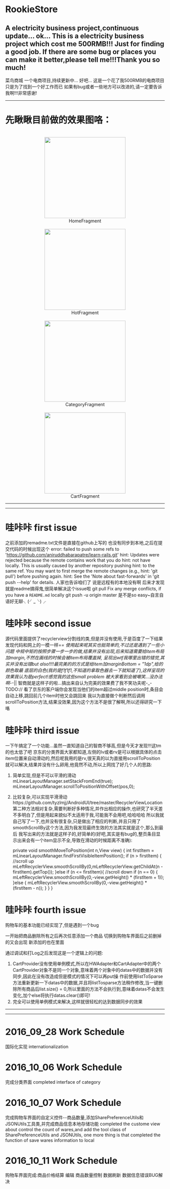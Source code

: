 # RookieStore
A electricity business project,continuous update...
ok...
This is a electricity business project which cost me 500RMB!!! 
Just for finding a good job.
If there are some bug or places you can make it better,please tell me!!!Thank you so much!
--------------------------------------------------------------------------------------------
菜鸟商城
一个电商项目,持续更新中...
好吧...
这是一个花了我500RMB的电商项目
只是为了找到一个好工作而已
如果有bug或者一些地方可以改进的,请一定要告诉我啊!!!非常感谢!

---------------------------------------------------------------------
# 先瞅瞅目前做的效果图咯：
</br>
<div align=center>
<img src="http://i.imgur.com/ApuJ9SJ.jpg" width=256/></br>
HomeFragment
</div>
</br>
<div align=center>
<img src="http://i.imgur.com/UtrvsHG.jpg" width=256/></br>
HotFragment
</div>
</br>
<div align=center>
<img src="http://i.imgur.com/g0n7awQ.jpg" width=256/></br>
CategoryFragment
</div>
</br>
<div align=center>
<img src="http://i.imgur.com/1D2yUyo.jpg" width=256/></br>
CartFragment
</div>

-------------------------------------------------------------------------------------------
-------------------------------------------------------------------------------------------
# 哇咔咔 first issue
之前添加的remadme.txt文件是直接在github上写的 也没有同步到本地,之后在提交代码的时候出现这个
error: failed to push some refs to 'https://github.com/aniruddhabarapatre/learn-rails.git'
hint: Updates were rejected because the remote contains work that you do
hint: not have locally. This is usually caused by another repository pushing
hint: to the same ref. You may want to first merge the remote changes (e.g.,
hint: 'git pull') before pushing again.
hint: See the 'Note about fast-forwards' in 'git push --help' for details.
人家也告诉咱们了 说是远程有的本地没有啊 后来才发现就是readme搞得鬼,很简单解决这个issue啦
git pull
Fix any merge conflicts, if you have a `README.md` locally
git push -u origin master
是不是so easy~自言自语好无聊╮(╯_╰)╭

# 哇咔咔 second issue
源代码里面提供了recyclerview分割线的类,但是并没有使用,于是百度了一下结果发现代码和网上的一模一样=_=
使用起来呢其实也挺简单的,不过还是遇到了一些小问题
中规中矩的按照步骤一步一步的做,结果并没有出现,后来知道需要给item布局加margin,不然在画线的时候会被item布局覆盖掉,
呈现出wtf我哪里出错的错觉,其实并没有出错but also!!!!最完美的的方式是给item加marginBottom = "1dp",给的颜色取最
底层的白色(我的是f1f1f1,不知道的拿取色器去一下就知道了),这样呈现的效果我认为是perfect!感觉我的这些small problem
被大家看到会被嘲笑...没办法啊-_-|| 智商就是这样子的啦...搞出来自认为完美的效果费了我不笑功夫呢-_-
TODO://
看了京东的客户端你会发现当他们的item超过middle position时,条目会自动上移,跳回前几个item时他又会跳回来
我以为直接做个判断然后调用scrollToPosition方法,结果没效果,因为这个方法不是很了解啊,所以还得研究一下咯

# 哇咔咔 third issue
一下午搞定了一个功能...虽然一直知道自己的智商不够高,但是今天才发现!!!这tm的也太低了吧
京东的分类界面大家都知道,左侧的lv或者rv是可以根据具体的点击item位置来自动滑动的,然后呢我用的是rv,很天真的以为直接用scrollToPosition
就可以解决,结果并没有什么卵用,他竟然不动,所以上网找了好几个人的思路:
1. 简单实现,但是不可以平滑的滑动
            mLinearLayoutManager.setStackFromEnd(true);
            mLinearLayoutManager.scrollToPositionWithOffset(pos,0);
2. 比较复杂,可以实现平滑滑动https://github.com/tyzlmjj/AndroidUI/tree/master/RecyclerViewLocation
    第二种方法相对复杂,需要判断好多种情况,并作出相应的操作,也研究了半天差不多明白了,但是用起来貌似不太适用于我,可能我不会用吧,哈哈哈哈
    所以我就自己写了一下,也并没有很复杂,只是做出了相应的判断,并且只用了smoothScrollBy这个方法,因为我发现最终生效的方法其实就是这个,那么到最后
    我写出来的方法就是这样子的,好简单的(好吧,其实是有bug的,整页条目显示出来会有一个item显示不全,导致在滑动的时候距离不准确):

	private void smoothMoveToPosition(int n,View view) {
        int firstItem = mLinearLayoutManager.findFirstVisibleItemPosition();
        if (n > firstItem) {
            //scroll up
            mLeftRecyclerView.smoothScrollBy(0,mLeftRecyclerView.getChildAt(n - firstItem).getTop());
        }else if (n <= firstItem){
            //scroll down
            if (n == 0) {
                mLeftRecyclerView.smoothScrollBy(0,-view.getHeight() * (firstItem + 1));
            }else {
                mLeftRecyclerView.smoothScrollBy(0,-view.getHeight() * (firstItem - n));
            }
        }
    }

# 哇咔咔 fourth issue

购物车的基本功能已经实现了,但是遇到一个bug

一开始把商品删除所有之后再次任意添加一个商品 切换到购物车界面后之前删掉的又会出现 新添加的也在里面 

通过调试和打Log之后发现这是一个逻辑上的问题:
1. CartProvider没有使用单例模式,所以在HWAdapter和CartAdapter中的两个CartProvider对象不是同一个对象,意味着两个对象中的datas中的数据并没有同步,因此在没有改造成但是模式的情况下可以再put操
作前使用listToSparse方法重新更新一下datas中的数据,并且将listTosparse方法稍作修改,当一键删除所有商品后list.size() = 0,所以里面的方法不会执行到,意味着datas不会发生变化,加个else将执行datas.clear()即可!
2. 完全可以使用单例模式来解决,这样就很轻松的达到数据同步的效果

--------------------------------------------------------------------------------------------
--------------------------------------------------------------------------------------------
# 2016_09_28 Work Schedule
国际化实现
internationalization
# 2016_10_06 Work Schedule
完成分类界面
completed interface of category
# 2016_10_07 Work Schedule
完成购物车界面的自定义控件--商品数量,添加SharePreferenceUtils和JSONUtils工具类,并完成商品信息本地存储功能
completed the custome view about control the count of wares,and add the tool class of SharePreferenceUtils and JSONUtils,
one more thing is that completed the function of save wares information to local
# 2016_10_11 Work Schedule
购物车界面完成:商品价格结算 编辑 商品数量控制 数据刷新 数据信息错误BUG解决
